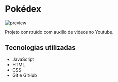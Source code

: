 # Pokédex

![preview](./.github/pokedexpreview.png)

Projeto construído com auxilio de videos no Youtube.


## Tecnologias utilizadas
- JavaScript
- HTML
- CSS
- Git e GitHub
